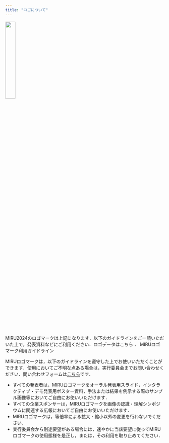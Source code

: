 ```yaml
---
title: "ロゴについて"
---
```


<img src="/miru_logo_color.png" width=25%>

MIRU2024のロゴマークは上記になります．以下のガイドラインをご一読いただいた上で，発表資料などにご利用ください．ロゴデータはこちら ．
MIRUロゴマーク利用ガイドライン

MIRUロゴマークは，以下のガイドラインを遵守した上でお使いいただくことができます．使用においてご不明な点ある場合は，実行委員会までお問い合わせください．問い合わせフォームは[こちら](https://forms.gle/NdqSrYM1DtYa15C66)です．

- すべての発表者は，MIRUロゴマークをオーラル発表用スライド，インタラクティブ・デモ発表用ポスター資料，手法または結果を例示する際のサンプル画像等においてご自由にお使いいただけます．
- すべての企業スポンサーは，MIRUロゴマークを画像の認識・理解シンポジウムに関連する広報においてご自由にお使いいただけます．
- MIRUロゴマークは，等倍率による拡大・縮小以外の変更を行わないでください．
- 実行委員会から別途要望がある場合には，速やかに当該要望に従ってMIRUロゴマークの使用態様を是正し，または，その利用を取り止めてください．